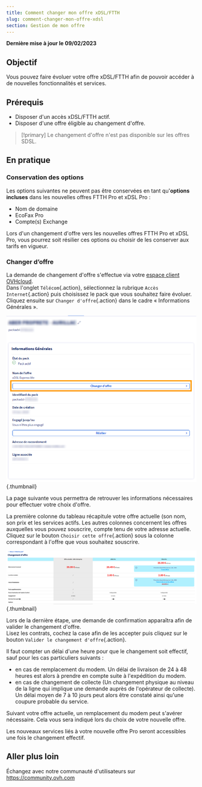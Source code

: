 ```yaml
---
title: Comment changer mon offre xDSL/FTTH
slug: comment-changer-mon-offre-xdsl
section: Gestion de mon offre
---
```


**Dernière mise à jour le 09/02/2023**

## Objectif

Vous pouvez faire évoluer votre offre xDSL/FTTH afin de pouvoir accéder à de nouvelles fonctionnalités et services.

## Prérequis

- Disposer d'un accès xDSL/FTTH actif.
- Disposer d'une offre éligible au changement d'offre.

> [!primary]
> Le changement d'offre n'est pas disponible sur les offres SDSL.
>

## En pratique

### Conservation des options

Les options suivantes ne peuvent pas être conservées en tant qu'**options incluses** dans les nouvelles offres FTTH Pro et xDSL Pro :

- Nom de domaine
- EcoFax Pro
- Compte(s) Exchange

Lors d'un changement d'offre vers les nouvelles offres FTTH Pro et xDSL Pro, vous pourrez soit résilier ces options ou choisir de les conserver aux tarifs en vigueur.

### Changer d’offre

La demande de changement d'offre s'effectue via votre [espace client OVHcloud](https://www.ovh.com/auth/?action=gotomanager&from=https://www.ovh.com/fr/&ovhSubsidiary=fr).<br>
Dans l'onglet `Télécom`{.action}, sélectionnez la rubrique `Accès Internet`{.action} puis choisissez le pack que vous souhaitez faire évoluer.<br>
Cliquez ensuite sur `Changer d'offre`{.action} dans le cadre « Informations Générales ».

![changement d'offre](images/Changement01-edit-2022.png){.thumbnail}

La page suivante vous permettra de retrouver les informations nécessaires pour effectuer votre choix d'offre.

La première colonne du tableau récapitule votre offre actuelle (son nom, son prix et les services actifs. Les autres colonnes concernent les offres auxquelles vous pouvez souscrire, compte tenu de votre adresse actuelle.<br>
Cliquez sur le bouton `Choisir cette offre`{.action} sous la colonne correspondant à l'offre que vous souhaitez souscrire.

![choix de l'offre](images/pro-offers2023.png){.thumbnail}

Lors de la dernière étape, une demande de confirmation apparaîtra afin de valider le changement d'offre.<br>
Lisez les contrats, cochez la case afin de les accepter puis cliquez sur le bouton `Valider le changement d'offre`{.action}.

Il faut compter un délai d'une heure pour que le changement soit effectif, sauf pour les cas particuliers suivants :

- en cas de remplacement du modem. Un délai de livraison de 24 à 48 heures est alors à prendre en compte suite à l'expédition du modem.
- en cas de changement de collecte (Un changement physique au niveau de la ligne qui implique une demande auprès de l'opérateur de collecte). Un délai moyen de 7 à 10 jours peut alors être constaté ainsi qu'une coupure probable du service.

Suivant votre offre actuelle, un remplacement du modem peut s'avérer nécessaire. Cela vous sera indiqué lors du choix de votre nouvelle offre.

Les nouveaux services liés à votre nouvelle offre Pro seront accessibles une fois le changement effectif. 

## Aller plus loin

Échangez avec notre communauté d'utilisateurs sur <https://community.ovh.com>
